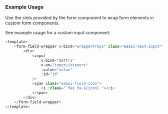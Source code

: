 ### Example Usage

Use the slots provided by the form component to wrap form elements in custom form components.

See example usage for a custom input component:

```js
<template>
	<form-field-wrapper v-bind="wrapperProps" class="eaasi-text-input">
        <div>
            <input
                v-bind="$attrs"
                v-on="inputListeners"
                :value="value"
                :id="id"
            />
            <span class="eaasi-field-icon">
                <i :class="`fas fa-${icon}`"></i>
            </span>
        </div>
	</form-field-wrapper>
</template>
```
